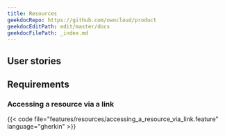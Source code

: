 ```yaml
---
title: Resources
geekdocRepo: https://github.com/owncloud/product
geekdocEditPath: edit/master/docs
geekdocFilePath: _index.md
---
```


## User stories

## Requirements

### Accessing a resource via a link

{{< code file="features/resources/accessing_a_resource_via_link.feature" language="gherkin" >}}
